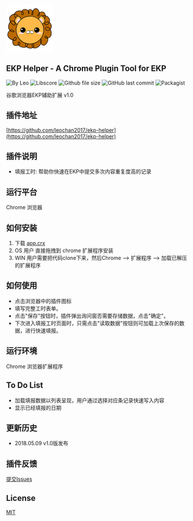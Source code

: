 ![Logo](https://github.com/leochan2017/ekp-helper/blob/master/app/img/icon128.png?raw=true)

## EKP Helper - A Chrome Plugin Tool for EKP
![By Leo](https://img.shields.io/badge/Powered_by-Leo-red.svg?style=flat) 
![Libscore](https://img.shields.io/libscore/s/jQuery.svg?style=flat-square)
![Github file size](https://img.shields.io/github/size/leochan2017/ekp-helper/app.crx.svg)
![GitHub last commit](https://img.shields.io/github/last-commit/leochan2017/ekp-helper.svg)
![Packagist](https://img.shields.io/packagist/l/doctrine/orm.svg)

谷歌浏览器EKP辅助扩展 v1.0

## 插件地址
[https://github.com/leochan2017/ekp-helper](https://github.com/leochan2017/ekp-helper)

## 插件说明
- 填报工时: 帮助你快速在EKP中提交多次内容重复度高的记录


## 运行平台
Chrome 浏览器


## 如何安装
1. 下载 [app.crx](https://github.com/leochan2017/ekp-helper/blob/master/app.crx?raw=true)
2. OS 用户 直接拖拽到 chrome 扩展程序安装
3. WIN 用户需要把代码clone下来，然后Chrome --> 扩展程序 --> 加载已解压的扩展程序



## 如何使用
- 点击浏览器中的插件图标
- 填写完整工时表单。
- 点击"保存"按钮时，插件弹出询问窗否需要存储数据，点击"确定"。
- 下次进入填报工时页面时，只需点击"读取数据"按钮则可加载上次保存的数据，进行快速填报。


## 运行环境
Chrome 浏览器扩展程序


## To Do List
- 加载填报数据以列表呈现，用户通过选择对应条记录快速写入内容
- 显示已经填报的日期


## 更新历史
- 2018.05.09 v1.0版发布


## 插件反馈
[提交Issues](https://github.com/leochan2017/ekp-helper/issues/new)


## License
[MIT](http://opensource.org/licenses/MIT)
